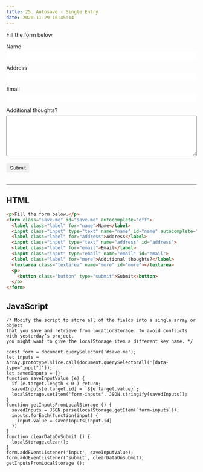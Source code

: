 ```yaml
---
title: 25. Autosave - Single Entry
date: 2020-11-29 16:45:14
---
```


<div class="output-container">

  <style type="text/css">
    .label {
      display: block;
      margin-bottom: 6px;
    }

    .input {
      margin-bottom: 1em;
      width: 100%;
      border: none;
      border-radius: 3px;
      padding: 3px 4px;
      min-width: 100px;
      height: 20px;
    }

    .input:focus {
      outline: none;
      box-shadow: 0 0 3px 1px #8e45ff;
    }

    .checkbox:focus {
      outline: none;
      box-shadow: 0 0 3px 1px #8e45ff;
    }

    .button {
      border-color: white;
      outline: none;
      border: none;
      margin-top: 5px;
      padding: 5px 10px;
      border-radius: 3px;
      font-weight: 600px;
      cursor: pointer;
    }

    .button:focus {
      border: red;
      outline: none;
      box-shadow: 0 0 3px 1px #8e45ff;
    }

    .button:active {
      color: #8e45ff;
    }

    .textarea {
      border-radius: 3px;
      width: 100%;
      height: 8em;
    }

    .textarea:focus {
      outline: none;
      box-shadow: 0 0 3px 1px #8e45ff;
    }
  </style>
  <p>Fill the form below.</p>
  <form class="save-me" id="save-me" autocomplete="off">
    <label class="label" for="name">Name</label>
    <input data-type="input" class="input" type="text" name="name" id="name" autocomplete="off">
    <label class="label" for="address">Address</label>
    <input data-type="input" class="input" type="text" name="address" id="address">
    <label class="label" for="email">Email</label>
    <input data-type="input" class="input" type="email" name="email" id="email">
    <label class="label" for="more">Additional thoughts?</label>
    <textarea data-type="input" class="textarea" name="more" id="more"></textarea>
    <p>
      <button class="button" type="submit">Submit</button>
    </p>
  </form>
  <script>
    const form = document.querySelector('#save-me');
    function saveInputValue (e) {
      let savedInputs = localStorage.getItem('form-inputs');
      savedInputs = savedInputs ? JSON.parse(savedInputs) : {};
      savedInputs[e.target.id] = `${e.target.value}`;
      localStorage.setItem('form-inputs', JSON.stringify(savedInputs));
    }
    function getInputsFromLocalStorage () {
      let inputs = Array.prototype.slice.call(document.querySelectorAll('[data-type="input"]'));
      let savedInputs = localStorage.getItem('form-inputs');
      savedInputs = savedInputs ? JSON.parse(savedInputs) : {};
      inputs.forEach(function(input) {
      if (!savedInputs[input.id]) return;
        input.value = savedInputs[input.id];
      })
    }
    function clearDataOnSubmit () {
      localStorage.clear();
    }
    form.addEventListener('input', saveInputValue);
    form.addEventListener('submit', clearDataOnSubmit);
    getInputsFromLocalStorage ();
  </script>

</div>

<div class="html-container" style="border-top: .5px solid grey; margin-top: 30px;">

## HTML

```HTML
<p>Fill the form below.</p>
<form class="save-me" id="save-me" autocomplete="off">
  <label class="label" for="name">Name</label>
  <input class="input" type="text" name="name" id="name" autocomplete="off">
  <label class="label" for="address">Address</label>
  <input class="input" type="text" name="address" id="address">
  <label class="label" for="email">Email</label>
  <input class="input" type="email" name="email" id="email">
  <label class="label" for="more">Additional thoughts?</label>
  <textarea class="textarea" name="more" id="more"></textarea>
  <p>
    <button class="button" type="submit">Submit</button>
  </p>
</form>
```

</div>
<div class="js-container">

## JavaScript

```JS
/* Modify the script to store all of the fields into a single array or object
that you save and retrieve from locationStorage. To avoid conflicts with yesterday’s project,
you might want to give the localStorage item a different key name. */

const form = document.querySelector('#save-me');
let inputs = Array.prototype.slice.call(document.querySelectorAll('[data-type="input"]'));
let savedInputs = {}
function saveInputValue (e) {
  if (e.target.length < 0 ) return;
  savedInputs[e.target.id] = `${e.target.value}`;
  localStorage.setItem('form-inputs', JSON.stringify(savedInputs));
}
function getInputsFromLocalStorage () {
  savedInputs = JSON.parse(localStorage.getItem(`form-inputs`));
  inputs.forEach(function(input) {
    input.value = savedInputs[input.id]
  })
}
function clearDataOnSubmit () {
  localStorage.clear();
}
form.addEventListener('input', saveInputValue);
form.addEventListener('submit', clearDataOnSubmit);
getInputsFromLocalStorage ();
```

</div>
